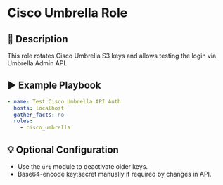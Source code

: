 # Cisco Umbrella Role

## 📖 Description

This role rotates Cisco Umbrella S3 keys and allows testing the login via Umbrella Admin API.

## ▶️ Example Playbook

```yaml
- name: Test Cisco Umbrella API Auth
  hosts: localhost
  gather_facts: no
  roles:
    - cisco_umbrella

```

## 💡 Optional Configuration

- Use the `uri` module to deactivate older keys.
- Base64-encode key:secret manually if required by changes in API.
